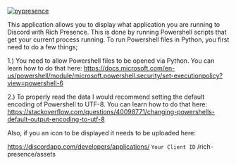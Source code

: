 [![pypresence](https://img.shields.io/badge/using-pypresence-00bb88.svg?style=for-the-badge&logo=discord&logoWidth=20)](https://github.com/qwertyquerty/pypresence)


This application allows you to display what application you are running to Discord with Rich Presence. This is done by
running Powershell scripts that get your current process running. To run Powershell files in Python, you first need to
do a few things;

1.) You need to allow Powershell files to be opened via Python. You can learn how to do that here:
    https://docs.microsoft.com/en-us/powershell/module/microsoft.powershell.security/set-executionpolicy?view=powershell-6

2.) To properly read the data I would recommend setting the default encoding of Powershell to UTF-8. You can learn
    how to do that here:
    https://stackoverflow.com/questions/40098771/changing-powershells-default-output-encoding-to-utf-8

Also, if you an icon to be displayed it needs to be uploaded here:

https://discordapp.com/developers/applications/ `Your Client ID` /rich-presence/assets
